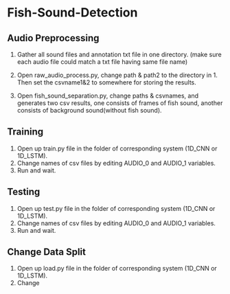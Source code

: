 # Fish-Sound-Detection

## Audio Preprocessing
1. Gather all sound files and annotation txt file in one directory. (make sure each audio file could match a txt file having same file name)
   
2. Open raw_audio_process.py, change path & path2 to the directory in 1. Then set the csvname1&2 to somewhere for storing the results.
  
3. Open fish_sound_separation.py, change paths & csvnames, and generates two csv results, one consists of frames of fish sound, another consists of background sound(without fish sound).

## Training 
1. Open up train.py file in the folder of corresponding system (1D_CNN or 1D_LSTM).
2. Change names of csv files by editing AUDIO_0 and AUDIO_1 variables.
3. Run and wait.

## Testing 
1. Open up test.py file in the folder of corresponding system (1D_CNN or 1D_LSTM).
2. Change names of csv files by editing AUDIO_0 and AUDIO_1 variables.
3. Run and wait.

## Change Data Split
1. Open up load.py file in the folder of corresponding system (1D_CNN or 1D_LSTM).
2. Change 
